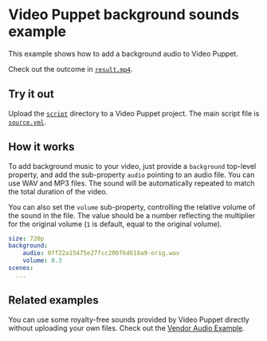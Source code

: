 # Video Puppet background sounds example 

This example shows how to add a background audio to Video Puppet. 

Check out the outcome in [`result.mp4`](result.mp4).

## Try it out

Upload the [`script`](script) directory to a Video Puppet project. The main script file is [`source.yml`](script/source.yml).

## How it works

To add background music to your video, just provide a `background` top-level property, and add the sub-property `audio` pointing to an audio file. You can use WAV and MP3 files. The sound will be automatically repeated to match the total duration of the video.

You can also set the `volume` sub-property, controlling the relative volume of the sound in the file. The value should be a number reflecting the multiplier for the original volume (`1` is default, equal to the original volume).


```yml
size: 720p
background:
    audio: 0ff22a15475e27fcc200f6d618a9-orig.wav
    volume: 0.3
scenes:
  ...
```

## Related examples

You can use some royalty-free sounds provided by Video Puppet directly without uploading your own files. Check out the [Vendor Audio Example](../vendor-audio).
